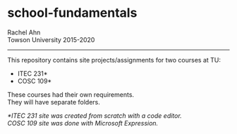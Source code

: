 # school-fundamentals

Rachel Ahn  
Towson University 2015-2020 

----------------------------------------------------

This repository contains site projects/assignments for two courses at TU:
<ul>
  <li>ITEC 231*</li>
  <li>COSC 109*</li>
</ul>

These courses had their own requirements.  
They will have separate folders.  

<p><em>*ITEC 231 site was created from scratch with a code editor.<br>
  COSC 109 site was done with Microsoft Expression.</em>
</p>

